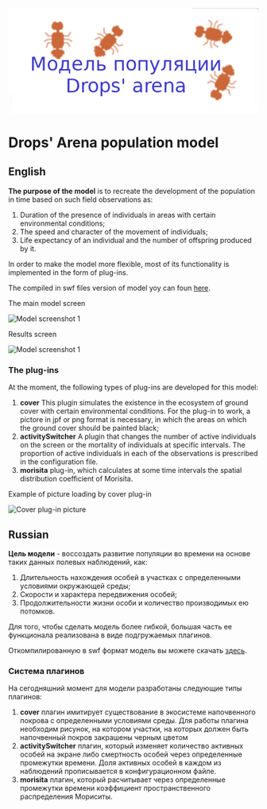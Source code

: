 ![Drops arena banner](https://raw.githubusercontent.com/KonstantinZem/DropsArena/variable_behaviour/pictures/drops_arena_logo.png)

# Drops' Arena population model

## English

**The purpose of the model** is to recreate the development of the population in time based on such field observations as:
1. Duration of the presence of individuals in areas with certain environmental conditions;
2. The speed and character of the movement of individuals;
3. Life expectancy of an individual and the number of offspring produced by it.

In order to make the model more flexible, most of its functionality is implemented in the form of plug-ins.

The compiled in swf files version of model yoy can foun [here](http://konstantinz.byethost32.com/drops_arena.zip "here").

The main model screen

![Model screenshot 1](http://konstantinz.byethost32.com/pictures/fotos/screenshot1.png)

Results screen

![Model screenshot 1](http://konstantinz.byethost32.com/pictures/fotos/screenshot2.png)

### The plug-ins

At the moment, the following types of plug-ins are developed for this model:

1. **cover** This plugin simulates the existence in the ecosystem of ground cover with certain environmental conditions. For the plug-in to work, a pictore in jpf or png format is necessary, in which the areas on which the ground cover should be painted black;
2. **activitySwitcher** A plugin that changes the number of active individuals on the screen or the mortality of individuals at specific intervals. The proportion of active individuals in each of the observations is prescribed in the configuration file.
3. **morisita** plug-in, which calculates at some time intervals the spatial distribution coefficient of Morisita.

Example of picture loading by cover plug-in

![Cover plug-in picture](http://konstantinz.byethost32.com/pictures/park/aegopodium.png)

## Russian

**Цель модели** - воссоздать развитие популяции во времени на основе таких данных полевых наблюдений, как: 
1. Длительность нахождения особей в участках с определенными условиями окружающей среды;
2. Скорости и характера передвижения особей;
3. Продолжительности жизни особи и количество производимых ею потомков.

Для того, чтобы сделать модель более гибкой, большая часть ее функционала реализована в виде подгружаемых плагинов.

Откомпилированную в swf формат модель вы можете скачать  [здесь](http://konstantinz.byethost32.com/drops_arena.zip "here").

### Система плагинов

На сегодняшний момент для модели разработаны следующие типы плагинов:

1. **cover** плагин имитирует существование в экосистеме напочвенного покрова с определенными условиями среды. Для работы плагина необходим рисунок, на котором участки, на которых должен быть напочвенный покров закрашены черным цветом 
2. **activitySwitcher** плагин, который изменяет количество активных особей на экране либо смертность особей через определенные промежутки времени. Доля активных особей в каждом из наблюдений прописывается в конфигурационном файле.
3. **morisita** плагин, который расчитывает через определенные промежутки времени коэффициент пространственного распределения Мориситы.
